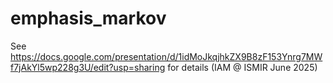 # emphasis_markov

See https://docs.google.com/presentation/d/1idMoJkqjhkZX9B8zF153Ynrg7MWf7jAkYl5wp228g3U/edit?usp=sharing for details (IAM @ ISMIR June 2025)
